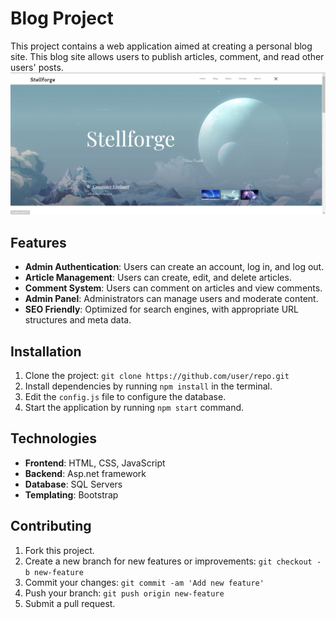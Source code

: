 # Blog Project

This project contains a web application aimed at creating a personal blog site. This blog site allows users to publish articles, comment, and read other users' posts.
![BlogSiteWEb_Screenshot](https://github.com/Stellforge/FullstackBlogWebsite/blob/master/image.png?raw=true)
## Features

- **Admin Authentication**: Users can create an account, log in, and log out.
- **Article Management**: Users can create, edit, and delete articles.
- **Comment System**: Users can comment on articles and view comments.
- **Admin Panel**: Administrators can manage users and moderate content.
- **SEO Friendly**: Optimized for search engines, with appropriate URL structures and meta data.

## Installation

1. Clone the project: `git clone https://github.com/user/repo.git`
2. Install dependencies by running `npm install` in the terminal.
3. Edit the `config.js` file to configure the database.
4. Start the application by running `npm start` command.

## Technologies

- **Frontend**: HTML, CSS, JavaScript
- **Backend**: Asp.net framework
- **Database**: SQL Servers
- **Templating**: Bootstrap

## Contributing

1. Fork this project.
2. Create a new branch for new features or improvements: `git checkout -b new-feature`
3. Commit your changes: `git commit -am 'Add new feature'`
4. Push your branch: `git push origin new-feature`
5. Submit a pull request.
